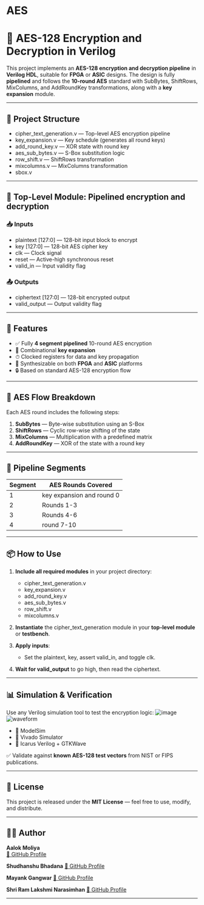 # AES
# 🔐 AES-128 Encryption and Decryption in Verilog

This project implements an **AES-128 encryption and decryption pipeline** in **Verilog HDL**, suitable for **FPGA** or **ASIC** designs. The design is fully **pipelined** and follows the **10-round AES** standard with SubBytes, ShiftRows, MixColumns, and AddRoundKey transformations, along with a **key expansion** module.

---

## 📁 Project Structure

- cipher_text_generation.v  — Top-level AES encryption pipeline
- key_expansion.v  — Key schedule (generates all round keys)
- add_round_key.v  — XOR state with round key
- aes_sub_bytes.v — S-Box substitution logic
- row_shift.v  — ShiftRows transformation
- mixcolumns.v  —  MixColumns transformation
- sbox.v   


---

## 🔧 Top-Level Module: Pipelined encryption and decryption

### 📥 Inputs

- plaintext [127:0] — 128-bit input block to encrypt  
- key [127:0] — 128-bit AES cipher key  
- clk — Clock signal  
- reset — Active-high synchronous reset  
- valid_in — Input validity flag  

### 📤 Outputs

- ciphertext [127:0] — 128-bit encrypted output  
- valid_output — Output validity flag  

---

## 🚀 Features

- ✅ Fully **4 segment pipelined** 10-round AES encryption  
- 🔄 Combinational **key expansion**  
- ⏱ Clocked registers for data and key propagation  
- 🧾 Synthesizable on both **FPGA** and **ASIC** platforms  
- 🔒 Based on standard AES-128 encryption flow  

---

## 🧠 AES Flow Breakdown

Each AES round includes the following steps:

1. **SubBytes** — Byte-wise substitution using an S-Box  
2. **ShiftRows** — Cyclic row-wise shifting of the state  
3. **MixColumns** — Multiplication with a predefined matrix
4. **AddRoundKey** — XOR of the state with a round key  

---

## 🔁 Pipeline Segments

| Segment | AES Rounds Covered 
|-------|---------------------|
| 1     | key expansion and round 0 | 
| 2     | Rounds 1-3                | 
| 3     | Rounds 4-6                | 
| 4     | round 7-10                |

---

## 📦 How to Use

1. **Include all required modules** in your project directory:
    - cipher_text_generation.v
    - key_expansion.v
    - add_round_key.v
    - aes_sub_bytes.v
    - row_shift.v
    - mixcolumns.v

2. **Instantiate** the cipher_text_generation module in your **top-level module** or **testbench**.

3. **Apply inputs**:
    - Set the plaintext, key, assert valid_in, and toggle clk.

4. **Wait for valid_output** to go high, then read the ciphertext.

---

## 📊 Simulation & Verification

Use any Verilog simulation tool to test the encryption logic:
![image](https://github.com/user-attachments/assets/79975c60-90f2-4b79-bb2b-c9208b3e412d)
![waveform](https://github.com/user-attachments/assets/1950a6ce-85b0-4d52-ac94-2cb1443bfe98)
- 🧪 ModelSim  
- 🧪 Vivado Simulator  
- 🧪 Icarus Verilog + GTKWave  

✅ Validate against **known AES-128 test vectors** from NIST or FIPS publications.

---

## 📜 License

This project is released under the **MIT License** — feel free to use, modify, and distribute.

---

## 👨‍💻 Author

**Aalok Moliya**  
[🔗 GitHub Profile](https://github.com/AalokMoliya)

**Shudhanshu Bhadana**
[🔗 GitHub Profile](https://github.com/SHUDHANSHU-BHADANA)

**Mayank Gangwar**
[🔗 GitHub Profile](https://github.com/MayankGangwar1234)

**Shri Ram Lakshmi Narasimhan** 
[🔗 GitHub Profile](https://github.com/vision23ias)


---

